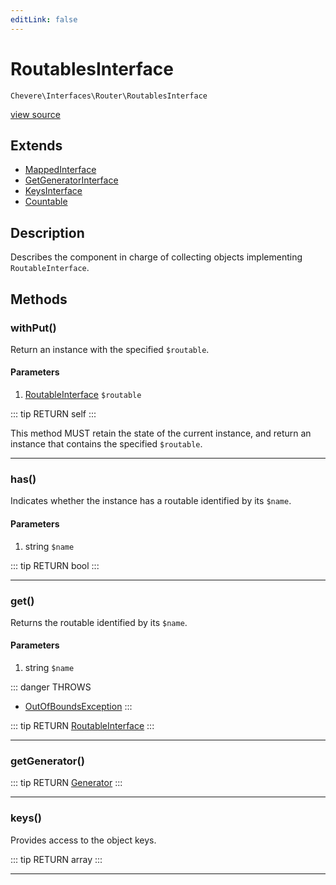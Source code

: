 ```yaml
---
editLink: false
---
```


# RoutablesInterface

`Chevere\Interfaces\Router\RoutablesInterface`

[view source](https://github.com/chevere/chevere/blob/master/Router/RoutablesInterface.php)

## Extends

- [MappedInterface](../DataStructure/MappedInterface.md)
- [GetGeneratorInterface](../DataStructure/GetGeneratorInterface.md)
- [KeysInterface](../DataStructure/KeysInterface.md)
- [Countable](https://www.php.net/manual/class.countable)

## Description

Describes the component in charge of collecting objects implementing `RoutableInterface`.

## Methods

### withPut()

Return an instance with the specified `$routable`.

#### Parameters

1. [RoutableInterface](./RoutableInterface.md) `$routable`

::: tip RETURN
self
:::

This method MUST retain the state of the current instance, and return
an instance that contains the specified `$routable`.

---

### has()

Indicates whether the instance has a routable identified by its `$name`.

#### Parameters

1. string `$name`

::: tip RETURN
bool
:::

---

### get()

Returns the routable identified by its `$name`.

#### Parameters

1. string `$name`

::: danger THROWS
- [OutOfBoundsException](../../Exceptions/Core/OutOfBoundsException.md) 
:::

::: tip RETURN
[RoutableInterface](./RoutableInterface.md)
:::

---

### getGenerator()

::: tip RETURN
[Generator](https://www.php.net/manual/class.generator)
:::

---

### keys()

Provides access to the object keys.

::: tip RETURN
array
:::

---
